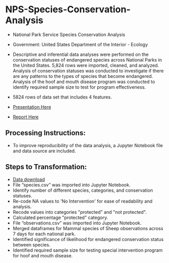 # NPS-Species-Conservation-Analysis
- National Park Service Species Conservation Analysis

- Government: United States Department of the Interior - Ecology

- Descriptive and inferential data analyses were performed on the conservation statuses of endangered species across National Parks in the United States. 5,824 rows were imported, cleaned, and analyzed. Analysis of conservation statuses was conducted to investigate if there are any patterns to the types of species that become endangered. Analysis of the hoof and mouth disease program was conducted to identify required sample size to test for program effectiveness.

- 5824 rows of data set that includes 4 features.

- [Presentation Here](https://docs.google.com/presentation/d/e/2PACX-1vSV0S5P8vuZLn0GszZNqUWY5sQIk2StD7TKkM3smGy0rSGsOtCw6fLrYPlgpgw_DYEzyL12OVspmXfN/pub?start=true&loop=true&delayms=3000)
- [Report Here](https://drive.google.com/file/d/1fa03OPA0hTpMYBGIE_wgpi_uRqhWl1Uw/view?usp=sharing)

## Processing Instructions:
- To improve reproducibility of the data analysis, a Jupyter Notebook file and data source are included.

## Steps to Transformation:
- [Data download](https://content.codecademy.com/programs/intro-data-analysis/biodiversity.zip)
- File “species.csv” was imported into Jupyter Notebook.
- Identify number of different species, categories, and conservation statuses.
- Re-code NA values to 'No Intervention' for ease of readability and analysis.
- Recode values into categories "protected" and "not protected".
- Calculated percentage "protected" category.
- File “observations.csv” was imported into Jupyter Notebook.
- Merged dataframes for Mammal species of Sheep observations across 7 days for each national park.
- Identified significance of likelihood for endangered conservation status between species.
- Identified required sample size for testing special intervention program for hoof and mouth disease.
